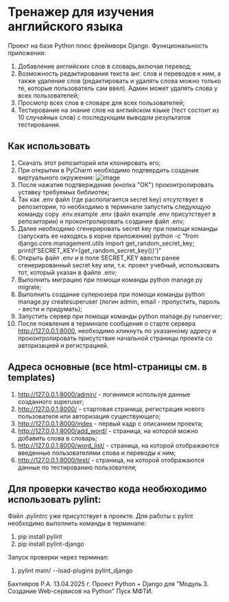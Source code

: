 # Тренажер для изучения английского языка
Проект на базе Python плюс фреймворк Django.
Функциональность приложения:
1. Добавление английских слов в словарь,включая перевод;
2. Возможность редактирования текста анг. слов и переводов к ним, а также удаление слов (редактировать и удалять слова можно только те, которые пользователь сам ввел). Админ может удалять слова у всех пользователей;
3. Просмотр всех слов в словаре для всех пользователей;
4. Тестирование на знание слов на английском языке (тест состоит из 10 случайных слов) с последующим выводом результатов тестирования.

## Как использовать
1. Скачать этот репозиторий или клонировать его;
2. При открытии в PyCharm необходимо подтвердить создание виртуального окружения:
   ![image](https://github.com/user-attachments/assets/4330cb8e-c88c-4621-9599-4a36fe2bc357)
3. После нажатия подтверждения (кнопка "ОК") проконтролировать уставку требуемых библиотек;
4. Так как .env файл (где располагается secret key) отсутствует в репозитории, то необходимо в терминале запустить следующую команду copy .env.example .env (файл example .env присутствует в репозитории)
   и проконтролировать создание файл .env;
5. Далее необходимо сгенерировать secret key при помощи команды (запускать ее находясь в корне приложения) python -c "from django.core.management.utils import get_random_secret_key; print(f'SECRET_KEY={get_random_secret_key()}')"
6. Открыть файл .env и в поле SECRET_KEY ввести ранее сгенерированный secret key или, т.к. проект учебный, использовать тот, который указан в файле .env;
7. Выполнить миграцию при помощи команды  python manage.py migrate;
8. Выполнить создание суперюзера при помощи команды python manage.py createsuperuser (логин admin, email - пропустить, пароль - вести и придумать);
9. Запустить сервер при помощи команды python manage.py runserver;
10. После появления в терминале сообщения о старте сервера http://127.0.0.1:8000, необходимо кликнуть по указанному адресу и проконтролировать присутствие начальной страницы проекта со авторизацией и регистрацией.

## Адреса основные (все html-страницы см. в templates)
1. http://127.0.0.1:8000/admin/ - логинимся используя данные созданного superuser;
2. http://127.0.0.1:8000/ - стартовая страница, регистрация нового пользователя или авторизация существующего;
3. http://127.0.0.1:8000/index - первый кадр с описанием проекта;
4. http://127.0.0.1:8000/add_word/ - страница, на которой можно добавить слова в словарь;
5. http://127.0.0.1:8000/word_list/ - страница, на которой отображаются введенные пользователями слова и переводы к ним;
6. http://127.0.0.1:8000/test/ - страница, на которой отображаются данные по тестированию пользователя;

## Для проверки качество кода необюходимо использовать pylint:
Файл .pylintrc уже присутствует в проекте. Для работы с pylint необходимо выполнить команды в терминале:
1. pip install pylint
2. pip install pylint-django

Запуск проверки через терминал:
1. pylint main/ --load-plugins pylint_django

Бахтияров Р.А. 13.04.2025 г.
Проект Python + Django для "Модуль 3. Создание Web-сервисов на Python" Пуск МФТИ.
